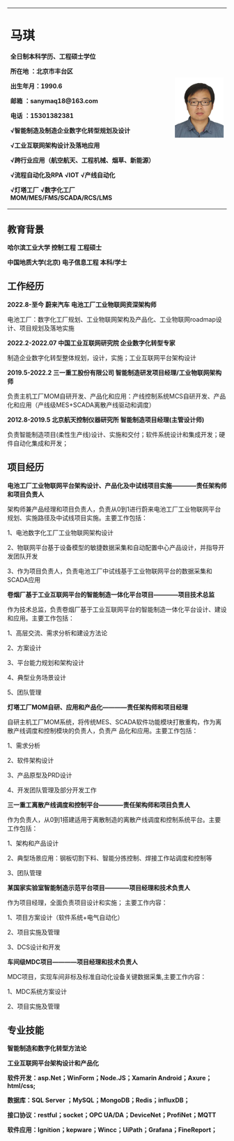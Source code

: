   <table board="0">
<tr>
<td width="75%">
<h1>马琪</h1> 
<p><b>全日制本科学历、工程硕士学位</b></p> 
<p><b>所在地  ：北京市丰台区</b></p>  
<p><b>出生年月：1990.6</b></p>  
<p><b>邮箱    ：sanymaq18@163.com</b></p> 
<p><b>电话    ：15301382381</b></p>  
<p><b>√智能制造及制造企业数字化转型规划及设计</b></p> 
<p><b>√工业互联网架构设计及落地应用</b></p>
<p><b>√跨行业应用（航空航天、工程机械、烟草、新能源）</b></p> 
<p><b>√流程自动化及RPA √IOT √产线自动化</b></p>  
<p><b>√灯塔工厂 √数字化工厂 MOM/MES/FMS/SCADA/RCS/LMS </b></p>  
</td>
<td width="25%">
<img src="/MaQi.jpg" width="100%">
</td>
</tr>
  </table>

<h2>教育背景</h2> 
<p><b>哈尔滨工业大学     控制工程     工程硕士</b></p>  
<p><b>中国地质大学(北京) 电子信息工程 本科/学士</b></p>  

<h2>工作经历</h2> 
<p><b>2022.8-至今    蔚来汽车   电池工厂工业物联网资深架构师</b></p> 
<p>电池工厂：数字化工厂规划、工业物联网架构及产品化、工业物联网roadmap设计、项目规划及落地实施</p>  
<p><b>2022.2-2022.07 中国工业互联网研究院 企业数字化转型专家</b></p>  
<p> 制造企业数字化转型整体规划，设计，实施；工业互联网平台架构设计</p>  
<p><b>2019.5-2022.2 三一重工股份有限公司 智能制造研发项目经理/工业物联网架构师</b></p>
<p> 负责主机工厂MOM自研开发、产品化和应用：产线控制系统MCS自研开发、产品化和应用（产线级MES+SCADA离散产线驱动和调度）</p>
<p><b>2012.8-2019.5 北京航天控制仪器研究所 智能制造项目经理(主管设计师)</b></p>
<p> 负责智能制造项目(柔性生产线)设计、实施和交付；软件系统设计和集成开发；硬件自动化集成和开发；</p>
<h2>项目经历</h2> 

<p><b>电池工厂工业物联网平台架构设计、产品化及中试线项目实施————责任架构师和项目负责人</b></p>
<p>架构师兼产品经理和项目负责人，负责从0到1进行蔚来电池工厂工业物联网平台规划、实施路径及中试线项目实施。主要工作包括：
<p>1、电池数字化工厂工业物联网架构设计</p>
<p>2、物联网平台基于设备模型的敏捷数据采集和自动配置中心产品设计，并指导开发团队开发</p>
<p>3、作为项目负责人，负责电池工厂中试线基于工业物联网平台的数据采集和SCADA应用</p>

<p><b>卷烟厂基于工业互联网平台的智能制造一体化平台项目————项目技术总监</b></p>
<p>作为技术总监，负责卷烟厂基于工业互联网平台的智能制造一体化平台设计、建设和应用。主要工作包括：
<p>1、高层交流、需求分析和建设方法论</p>
<p>2、方案设计</p>
<p>3、平台能力规划和架构设计</p>
<p>4、典型业务场景设计</p>
<p>5、团队管理</p>

<p><b>灯塔工厂MOM自研、应用和产品化————责任架构师和项目经理</b></p>
<p>自研主机工厂MOM系统，将传统MES、SCADA软件功能模块打散重构，作为离散产线调度和控制模块的负责人，负责产
品化和应用。主要工作包括：</p>
<p>1、需求分析</p>
<p>2、软件架构设计</p>
<p>3、产品原型及PRD设计</p>
<p>4、开发团队管理及部分开发工作</p>

<p><b>三一重工离散产线调度和控制平台————责任架构师和项目负责人</b></p>
<p>作为负责人，从0到1搭建适用于离散制造的离散产线调度和控制系统平台。主要工作包括：</p>
<p>1、架构和产品设计</p>
<p>2、典型场景应用：钢板切割下料、智能分拣控制、焊接工作站调度和控制等</p>
<p>3、团队管理</p>

<p><b>某国家实验室智能制造示范平台项目————项目经理和技术负责人</b></p>
<p>作为项目经理，全面负责项目设计和实施；
主要工作内容：</p>
<p>1、项目方案设计（软件系统+电气自动化）</p>
<p>2、项目实施及管理</p>
<p>3、DCS设计和开发</p>

<p><b>车间级MDC项目————项目经理和技术负责人</b></p>
<p>MDC项目，实现车间非标及标准自动化设备关键数据采集,主要工作内容：</p>
<p>1、MDC系统方案设计</p>
<p>2、项目实施及管理</p>

<h2>专业技能</h2> 
<p><b>智能制造和数字化转型方法论</b></p>
<p><b>工业互联网平台架构设计和产品化</b></p>
<p><b>软件开发：asp.Net；WinForm；Node.JS；Xamarin Android；Axure；html/css;</b></p>
<p><b>数据库：SQL Server ；MySQL；MongoDB；Redis；influxDB；</b></p>
<p><b>接口协议：restful；socket；OPC UA/DA；DeviceNet；ProfiNet；MQTT</b></p>
<p><b>软件应用：Ignition；kepware；Wincc；UiPath；Grafana；FineReport；</b></p>
